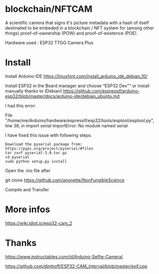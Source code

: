 # blockchain/NFTCAM

A scientific camera that signs it's picture metadata with a hash of itself destinated to be embeded in a blockchain / NFT system for (among other things) proof-of-ownership (POW) and proof-of-existence (POE).

Hardware used : ESP32 TTGO Camera Plus

# Install

Install Arduino IDE https://linuxhint.com/install_arduino_ide_debian_10/

Install ESP32 in the Board manager and choose “ESP32 Dev”“ or install manually thanks to (Debian) https://github.com/espressif/arduino-esp32/blob/master/docs/arduino-ide/debian_ubuntu.md

I had this error:

 File "/home/me/Arduino/hardware/espressif/esp32/tools/esptool/esptool.py", line 38, in <module>
    import serial
ImportError: No module named serial

I have fixed this issue with following steps:

    Download the pyserial package from: https://pypi.org/project/pyserial/#files
    tar zxvf pyserial-3.0.tar.gz
    cd pyserial
    sudo python setup.py install

Open the .ino file after

git clone https://github.com/anonette/NonFungibleScience

Compile and Transfer 

# More infos

https://wiki.idiot.io/esp32-cam_2

# Thanks

https://www.instructables.com/id/Arduino-Selfie-Camera/

https://github.com/dimhoff/ESP32-CAM_Interval/blob/master/exif.cpp
